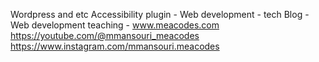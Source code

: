 Wordpress and etc Accessibility plugin -
Web development -
tech Blog -
Web development teaching -
www.meacodes.com
https://youtube.com/@mmansouri_meacodes
https://www.instagram.com/mmansouri.meacodes